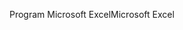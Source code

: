 <span data-ttu-id="706cf-101">Program Microsoft Excel</span><span class="sxs-lookup"><span data-stu-id="706cf-101">Microsoft Excel</span></span>